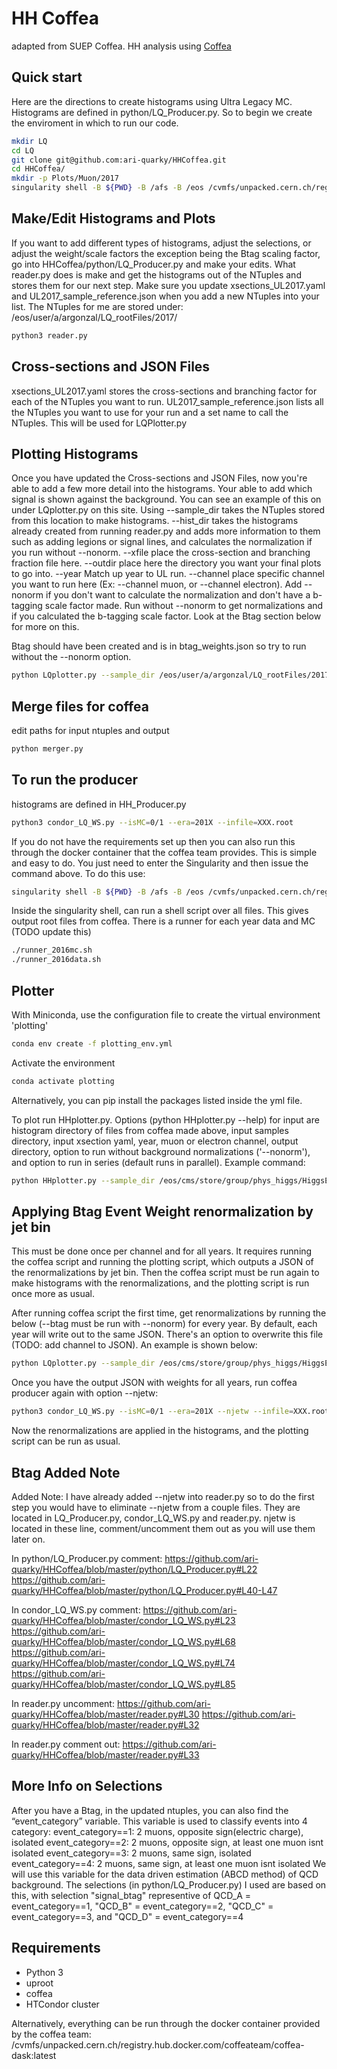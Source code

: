 # HH Coffea 
adapted from SUEP Coffea. HH analysis using [Coffea](https://coffeateam.github.io/coffea/)

## Quick start
Here are the directions to create histograms using Ultra Legacy MC. Histograms are defined in python/LQ_Producer.py. So to begin we create the enviroment in which to run our code. 

```bash
mkdir LQ
cd LQ 
git clone git@github.com:ari-quarky/HHCoffea.git
cd HHCoffea/
mkdir -p Plots/Muon/2017
singularity shell -B ${PWD} -B /afs -B /eos /cvmfs/unpacked.cern.ch/registry.hub.docker.com/coffeateam/coffea-dask:latest
```

## Make/Edit Histograms and Plots
If you want to add different types of histograms, adjust the selections, or adjust the weight/scale factors the exception being the Btag scaling factor, go into HHCoffea/python/LQ_Producer.py and make your edits. What reader.py does is make and get the histograms out of the NTuples and stores them for our next step. Make sure you update xsections_UL2017.yaml and UL2017_sample_reference.json when you add a new NTuples into your list. The NTuples for me are stored under: /eos/user/a/argonzal/LQ_rootFiles/2017/
```bash
python3 reader.py
```

## Cross-sections and JSON Files
xsections_UL2017.yaml stores the cross-sections and branching factor for each of the NTuples you want to run.
UL2017_sample_reference.json lists all the NTuples you want to use for your run and a set name to call the NTuples. This will be used for LQPlotter.py

## Plotting Histograms 
Once you have updated the Cross-sections and JSON Files, now you're able to add a few more detail into the histograms. Your able to add which signal is shown against the background. You can see an example of this on under LQplotter.py on this site. Using --sample_dir takes the NTuples stored from this location to make histograms. --hist_dir takes the histograms already created from running reader.py and adds more information to them such as adding legions or signal lines, and calculates the normalization if you run without --nonorm. --xfile place the cross-section and branching fraction file here. 
--outdir place here the directory you want your final plots to go into. --year Match up year to UL run. --channel place specific channel you want to run here (Ex: --channel muon, or --channel electron). Add --nonorm if you don't want to calculate the normalization and don't have a b-tagging scale factor made. Run without --nonorm to get normalizations and if you calculated the b-tagging scale factor. Look at the Btag section below for more on this.

Btag should have been created and is in btag_weights.json so try to run without the --nonorm option.
```bash
python LQplotter.py --sample_dir /eos/user/a/argonzal/LQ_rootFiles/2017/ --hist_dir Plots/Muon/2017/ --xfile xsections_UL2017.yaml --outdir plots_2017_LQ_test/ --year 2017 --channel muon 
```

## Merge files for coffea
edit paths for input ntuples and output
```bash
python merger.py
```

## To run the producer
histograms are defined in HH_Producer.py
```bash
python3 condor_LQ_WS.py --isMC=0/1 --era=201X --infile=XXX.root
```

If you do not have the requirements set up then you can also run this through the docker container that the coffea team provides. This is simple and easy to do. You just need to enter the Singularity and then issue the command above. To do this use:
```bash
singularity shell -B ${PWD} -B /afs -B /eos /cvmfs/unpacked.cern.ch/registry.hub.docker.com/coffeateam/coffea-dask:latest
```

Inside the singularity shell, can run a shell script over all files. This gives output root files from coffea. There is a runner for each year data and MC (TODO update this)
```bash
./runner_2016mc.sh
./runner_2016data.sh
```

## Plotter
With Miniconda, use the configuration file to create the virtual environment 'plotting'
```bash
conda env create -f plotting_env.yml
```

Activate the environment
```bash
conda activate plotting
```

Alternatively, you can pip install the packages listed inside the yml file.

To plot run HHplotter.py. Options (python HHplotter.py --help) for input are histogram directory of files from coffea made above, input samples directory, input xsection yaml, year, muon or electron channel, output directory, option to run without background normalizations ('--nonorm'), and option to run in series (default runs in parallel). Example command:
```bash
python HHplotter.py --sample_dir /eos/cms/store/group/phys_higgs/HiggsExo/HH_bbZZ_bbllqq/jlidrych/v3/2017/ --hist_dir 2017-v3/ --xfile /afs/cern.ch/work/v/vinguyen/private/CMSSW_10_6_4/src/PhysicsTools/MonoZ/data/xsections_2017.yaml --year 2017 --outdir plots_2017-v3 --channel muon
```

## Applying Btag Event Weight renormalization by jet bin
This must be done once per channel and for all years. It requires running the coffea script and  running the plotting script, which outputs a JSON of the renormalizations by jet bin. Then the coffea script must be run again to make histograms with the renormalizations, and the plotting script is run once more as usual.

After running coffea script the first time, get renormalizations by running the below (--btag must be run with --nonorm) for every year. By default, each year will write out to the same JSON. There's an option to overwrite this file (TODO: add channel to JSON). An example is shown below:
```bash
python LQplotter.py --sample_dir /eos/cms/store/group/phys_higgs/HiggsExo/HH_bbZZ_bbllqq/jlidrych/v3/2017/ --hist_dir 2017-v3/ --xfile /afs/cern.ch/work/v/vinguyen/private/CMSSW_10_6_4/src/PhysicsTools/MonoZ/data/xsections_2017.yaml --outdir plots_2017-btag --year 2017 --channel muon --nonorm --btag --filter
```

Once you have the output JSON with weights for all years, run coffea producer again with option --njetw:
```bash
python3 condor_LQ_WS.py --isMC=0/1 --era=201X --njetw --infile=XXX.root
```

Now the renormalizations are applied in the histograms, and the plotting script can be run as usual.

## Btag Added Note
Added Note: I have already added --njetw into reader.py so to do the first step you would have to eliminate --njetw from a couple files. They are located in LQ_Producer.py, condor_LQ_WS.py and reader.py. njetw is located in these line, comment/uncomment them out as you will use them later on.

In python/LQ_Producer.py comment:
https://github.com/ari-quarky/HHCoffea/blob/master/python/LQ_Producer.py#L22
https://github.com/ari-quarky/HHCoffea/blob/master/python/LQ_Producer.py#L40-L47

In condor_LQ_WS.py comment:
https://github.com/ari-quarky/HHCoffea/blob/master/condor_LQ_WS.py#L23
https://github.com/ari-quarky/HHCoffea/blob/master/condor_LQ_WS.py#L68
https://github.com/ari-quarky/HHCoffea/blob/master/condor_LQ_WS.py#L74
https://github.com/ari-quarky/HHCoffea/blob/master/condor_LQ_WS.py#L85

In reader.py uncomment:
https://github.com/ari-quarky/HHCoffea/blob/master/reader.py#L30
https://github.com/ari-quarky/HHCoffea/blob/master/reader.py#L32

In reader.py comment out:
https://github.com/ari-quarky/HHCoffea/blob/master/reader.py#L33

## More Info on Selections
After you have a Btag, in the updated ntuples, you can also find the “event_category” variable. This variable is used to classify events into 4 category:
event_category==1: 2 muons, opposite sign(electric charge), isolated
event_category==2: 2 muons, opposite sign, at least one muon isnt isolated
event_category==3: 2 muons, same sign, isolated
event_category==4: 2 muons, same sign, at least one muon isnt isolated
We will use this variable for the data driven estimation (ABCD method) of QCD background. The selections (in python/LQ_Producer.py) I used are based on this, with selection "signal_btag" representive of QCD_A = event_category==1, "QCD_B" = event_category==2, "QCD_C" = event_category==3, and "QCD_D" = event_category==4

## Requirements

- Python 3
- uproot
- coffea
- HTCondor cluster

Alternatively, everything can be run through the docker container provided by the coffea team:
/cvmfs/unpacked.cern.ch/registry.hub.docker.com/coffeateam/coffea-dask:latest


